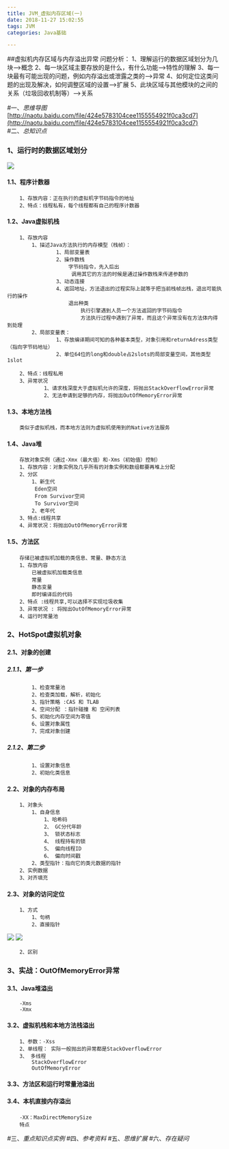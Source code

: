 ```yaml
---
title: JVM_虚拟内存区域(一)
date: 2018-11-27 15:02:55
tags: JVM
categories: Java基础

---
```

##虚拟机内存区域与内存溢出异常
	问题分析：
	1、理解运行的数据区域划分为几块-->概念
	2、每一块区域主要存放的是什么，有什么功能-->特性的理解
	3、每一块最有可能出现的问题，例如内存溢出或泄露之类的-->异常
	4、如何定位这类问题的出现及解决，如何调整区域的设置-->扩展
	5、此块区域与其他模块的之间的关系（垃圾回收机制等）-->关系

		


#一、*思维导图*
[http://naotu.baidu.com/file/424e5783104cee1155554921f0ca3cd7](http://naotu.baidu.com/file/424e5783104cee1155554921f0ca3cd7)	
#二、*总知识点*
### 1、运行时的数据区域划分
![](https://i.imgur.com/2OEJXlr.png)
#### 1.1、程序计数器
		1、存放内容：正在执行的虚拟机字节码指令的地址
		2、特点：线程私有，每个线程都有自己的程序计数器	
#### 1.2、Java虚拟机栈
		1、存放内容
			1、描述Java方法执行的内存模型（栈帧）：
					1、局部变量表
					2、操作数栈
						字节码指令，先入后出
						 调用其它的方法的时候是通过操作数栈来传递参数的
					3、动态连接
					4、返回地址，方法退出的过程实际上就等于把当前栈帧出栈，退出可能执行的操作
						退出种类
							执行引擎遇到人员一个方法返回的字节码指令
							方法执行过程中遇到了异常，而且这个异常没有在方法体内得到处理
			2、局部变量表：
					1、存放编译期间可知的各种基本类型，对象引用和returnAdress类型（指向字节码地址）
					2、单位64位的long和double占2slots的局部变量空间，其他类型1slot
							
		2、特点：线程私用
		3、异常状况
				1、请求栈深度大于虚拟机允许的深度，将抛出StackOverflowError异常
				2、无法申请到足够的内存，将抛出OutOfMemoryError异常

#### 1.3、本地方法栈
		类似于虚拟机栈，而本地方法则为虚拟机使用到的Native方法服务

#### 1.4、Java堆 
		存放对象实例（通过-Xmx（最大值）和-Xms（初始值）控制）
		1、存放内容：对象实例及几乎所有的对象实例和数组都要再堆上分配
		2、分区
			1、新生代
			 Eden空间
			 From Survivor空间
			 To Survivor空间
			2、老年代
		3、特点:线程共享
		4、异常状况：将抛出OutOfMemoryError异常
#### 1.5、方法区
		存储已被虚拟机加载的类信息、常量、静态方法
		1、存放内容
			已被虚拟机加载类信息
			常量
			静态变量
			即时编译后的代码
		2、特点 :线程共享,可以选择不实现垃圾收集
		3、异常状况 : 将抛出OutOfMemoryError异常
		4、运行时常量池
### 2、HotSpot虚拟机对象
#### 2.1、对象的创建
##### 2.1.1、第一步
			1、检查常量池
			2、检查类加载，解析，初始化
			3、指针策略 :CAS 和 TLAB
 			4、空间分配 ：指针碰撞 和 空闲列表
			5、初始化内存空间为零值
			6、设置对象属性
			7、完成对象创建

##### 2.1.2、第二步
			1、设置对象信息
			2、初始化类信息
#### 2.2、对象的内存布局
		1、对象头
			1、自身信息
				1、哈希码
				2、 GC分代年龄
				3、 锁状态标志
				4、 线程持有的锁
				5、 偏向线程ID
				6、 偏向时间戳
			2、类型指针：指向它的类元数据的指针
		2、实例数据
		3、对齐填充
#### 2.3、对象的访问定位
		1、方式
			1、句柄
			2、直接指针
![](https://i.imgur.com/2ATxWAC.png)
![](https://i.imgur.com/TplB2oA.png)

		2、区别
### 3、实战：OutOfMemoryError异常
#### 3.1、Java堆溢出
		-Xms
		-Xmx
#### 3.2、虚拟机栈和本地方法栈溢出
		1、参数：-Xss
		2、单线程： 实际一般抛出的异常都是StackOverflowError
		3、 多线程
			StackOverflowError
			OutOfMemoryError

#### 3.3、方法区和运行时常量池溢出

#### 3.4、本机直接内存溢出
		-XX：MaxDirectMemorySize
		特点

#三、*重点知识点实例*
#四、*参考资料*
#五、*思维扩展*
#六、*存在疑问*















 






